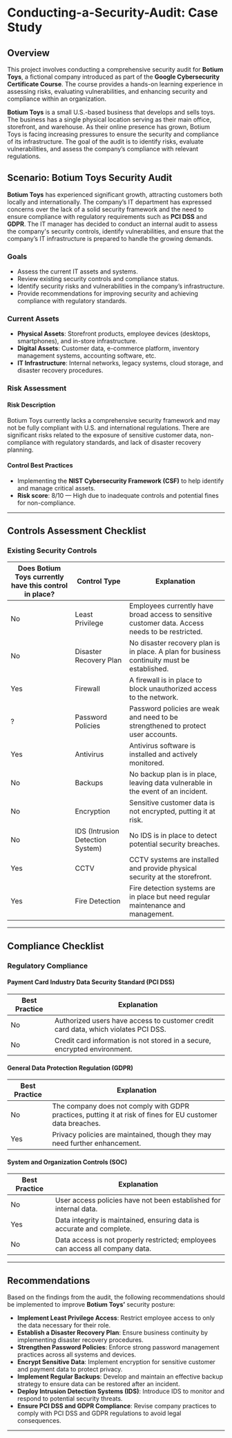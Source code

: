 # Conducting-a-Security-Audit: Case Study

## Overview
This project involves conducting a comprehensive security audit for **Botium Toys**, a fictional company introduced as part of the **Google Cybersecurity Certificate Course**. The course provides a hands-on learning experience in assessing risks, evaluating vulnerabilities, and enhancing security and compliance within an organization.

**Botium Toys** is a small U.S.-based business that develops and sells toys. The business has a single physical location serving as their main office, storefront, and warehouse. As their online presence has grown, Botium Toys is facing increasing pressures to ensure the security and compliance of its infrastructure. The goal of the audit is to identify risks, evaluate vulnerabilities, and assess the company’s compliance with relevant regulations.

## Scenario: Botium Toys Security Audit
**Botium Toys** has experienced significant growth, attracting customers both locally and internationally. The company’s IT department has expressed concerns over the lack of a solid security framework and the need to ensure compliance with regulatory requirements such as **PCI DSS** and **GDPR**. The IT manager has decided to conduct an internal audit to assess the company's security controls, identify vulnerabilities, and ensure that the company’s IT infrastructure is prepared to handle the growing demands.

### Goals
- Assess the current IT assets and systems.
- Review existing security controls and compliance status.
- Identify security risks and vulnerabilities in the company’s infrastructure.
- Provide recommendations for improving security and achieving compliance with regulatory standards.

### Current Assets
- **Physical Assets**: Storefront products, employee devices (desktops, smartphones), and in-store infrastructure.
- **Digital Assets**: Customer data, e-commerce platform, inventory management systems, accounting software, etc.
- **IT Infrastructure**: Internal networks, legacy systems, cloud storage, and disaster recovery procedures.

### Risk Assessment
#### Risk Description
Botium Toys currently lacks a comprehensive security framework and may not be fully compliant with U.S. and international regulations. There are significant risks related to the exposure of sensitive customer data, non-compliance with regulatory standards, and lack of disaster recovery planning.

#### Control Best Practices
- Implementing the **NIST Cybersecurity Framework (CSF)** to help identify and manage critical assets.
- **Risk score**: 8/10 — High due to inadequate controls and potential fines for non-compliance.

---

## Controls Assessment Checklist

### Existing Security Controls

| Does Botium Toys currently have this control in place? | Control Type           | Explanation                                                                 |
|-------------------------------------------------------|------------------------|-----------------------------------------------------------------------------|
| No                                                    | Least Privilege        | Employees currently have broad access to sensitive customer data. Access needs to be restricted. |
| No                                                    | Disaster Recovery Plan | No disaster recovery plan is in place. A plan for business continuity must be established. |
| Yes                                                   | Firewall               | A firewall is in place to block unauthorized access to the network.         |
| ?                                                     | Password Policies      | Password policies are weak and need to be strengthened to protect user accounts. |
| Yes                                                   | Antivirus              | Antivirus software is installed and actively monitored.                      |
| No                                                    | Backups                | No backup plan is in place, leaving data vulnerable in the event of an incident. |
| No                                                    | Encryption             | Sensitive customer data is not encrypted, putting it at risk.               |
| No                                                    | IDS (Intrusion Detection System) | No IDS is in place to detect potential security breaches.                   |
| Yes                                                   | CCTV                   | CCTV systems are installed and provide physical security at the storefront.  |
| Yes                                                   | Fire Detection         | Fire detection systems are in place but need regular maintenance and management. |

---

## Compliance Checklist

### Regulatory Compliance

#### **Payment Card Industry Data Security Standard (PCI DSS)**

| Best Practice                                              | Explanation                                                         |
|------------------------------------------------------------|---------------------------------------------------------------------|
| No                                                         | Authorized users have access to customer credit card data, which violates PCI DSS. |
| No                                                         | Credit card information is not stored in a secure, encrypted environment. |

#### **General Data Protection Regulation (GDPR)**

| Best Practice                                              | Explanation                                                         |
|------------------------------------------------------------|---------------------------------------------------------------------|
| No                                                         | The company does not comply with GDPR practices, putting it at risk of fines for EU customer data breaches. |
| Yes                                                        | Privacy policies are maintained, though they may need further enhancement. |

#### **System and Organization Controls (SOC)**

| Best Practice                                              | Explanation                                                         |
|------------------------------------------------------------|---------------------------------------------------------------------|
| No                                                         | User access policies have not been established for internal data.   |
| Yes                                                        | Data integrity is maintained, ensuring data is accurate and complete. |
| No                                                         | Data access is not properly restricted; employees can access all company data. |

---

## Recommendations
Based on the findings from the audit, the following recommendations should be implemented to improve **Botium Toys’** security posture:

- **Implement Least Privilege Access**: Restrict employee access to only the data necessary for their role.
- **Establish a Disaster Recovery Plan**: Ensure business continuity by implementing disaster recovery procedures.
- **Strengthen Password Policies**: Enforce strong password management practices across all systems and devices.
- **Encrypt Sensitive Data**: Implement encryption for sensitive customer and payment data to protect privacy.
- **Implement Regular Backups**: Develop and maintain an effective backup strategy to ensure data can be restored after an incident.
- **Deploy Intrusion Detection Systems (IDS)**: Introduce IDS to monitor and respond to potential security threats.
- **Ensure PCI DSS and GDPR Compliance**: Revise company practices to comply with PCI DSS and GDPR regulations to avoid legal consequences.

---
